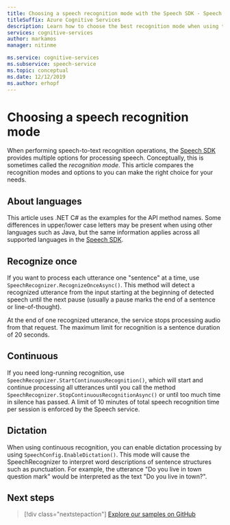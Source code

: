 ```yaml
---
title: Choosing a speech recognition mode with the Speech SDK - Speech service
titleSuffix: Azure Cognitive Services
description: Learn how to choose the best recognition mode when using the Speech SDK.
services: cognitive-services
author: markamos
manager: nitinme

ms.service: cognitive-services
ms.subservice: speech-service
ms.topic: conceptual
ms.date: 12/12/2019
ms.author: erhopf
---
```


# Choosing a speech recognition mode

When performing speech-to-text recognition operations, the [Speech SDK](speech-sdk.md) provides multiple options for processing speech. Conceptually, this is sometimes called the *recognition mode*. This article compares the recognition modes and options to you can make the right choice for your needs.

## About languages

This article uses .NET C# as the examples for the API method names. Some differences in upper/lower case letters may be present when using other languages such as Java, but the same information applies across all supported languages in the [Speech SDK](speech-sdk.md).

## Recognize once

If you want to process each utterance one "sentence" at a time, use `SpeechRecognizer.RecognizeOnceAsync()`. This method will detect a recognized utterance from the input starting at the beginning of detected speech until the next pause (usually a pause marks the end of a sentence or line-of-thought).

At the end of one recognized utterance, the service stops processing audio from that request. The maximum limit for recognition is a sentence duration of 20 seconds.

## Continuous

If you need long-running recognition, use `SpeechRecognizer.StartContinuousRecognition()`, which will start and continue processing all utterances until you call the method `SpeechRecognizer.StopContinuousRecognitionAsync()` or until too much time in silence has passed. A limit of 10 minutes of total speech recognition time per session is enforced by the Speech service.

## Dictation

When using continuous recognition, you can enable dictation processing by using `SpeechConfig.EnableDictation()`. This mode will cause the SpeechRecognizer to interpret word descriptions of sentence structures such as punctuation. For example, the utterance "Do you live in town question mark" would be interpreted as the text "Do you live in town?".

## Next steps

> [!div class="nextstepaction"]
> [Explore our samples on GitHub](https://aka.ms/csspeech/samples)
